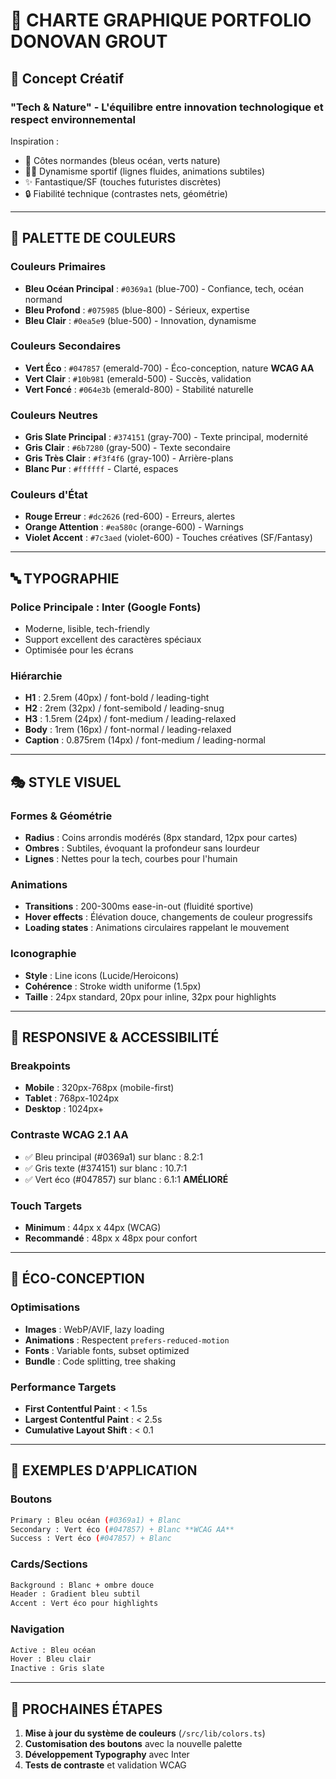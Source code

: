 # 🎨 CHARTE GRAPHIQUE PORTFOLIO DONOVAN GROUT

## 🎯 Concept Créatif

### **"Tech & Nature" - L'équilibre entre innovation technologique et respect environnemental**

Inspiration :

- 🌊 Côtes normandes (bleus océan, verts nature)
- 🏃‍♂️ Dynamisme sportif (lignes fluides, animations subtiles)
- ✨ Fantastique/SF (touches futuristes discrètes)
- 🔒 Fiabilité technique (contrastes nets, géométrie)

---

## 🎨 PALETTE DE COULEURS

### Couleurs Primaires

- **Bleu Océan Principal** : `#0369a1` (blue-700) - Confiance, tech, océan normand
- **Bleu Profond** : `#075985` (blue-800) - Sérieux, expertise
- **Bleu Clair** : `#0ea5e9` (blue-500) - Innovation, dynamisme

### Couleurs Secondaires

- **Vert Éco** : `#047857` (emerald-700) - Éco-conception, nature **WCAG AA**
- **Vert Clair** : `#10b981` (emerald-500) - Succès, validation
- **Vert Foncé** : `#064e3b` (emerald-800) - Stabilité naturelle

### Couleurs Neutres

- **Gris Slate Principal** : `#374151` (gray-700) - Texte principal, modernité
- **Gris Clair** : `#6b7280` (gray-500) - Texte secondaire
- **Gris Très Clair** : `#f3f4f6` (gray-100) - Arrière-plans
- **Blanc Pur** : `#ffffff` - Clarté, espaces

### Couleurs d'État

- **Rouge Erreur** : `#dc2626` (red-600) - Erreurs, alertes
- **Orange Attention** : `#ea580c` (orange-600) - Warnings
- **Violet Accent** : `#7c3aed` (violet-600) - Touches créatives (SF/Fantasy)

---

## 🔤 TYPOGRAPHIE

### Police Principale : **Inter** (Google Fonts)

- Moderne, lisible, tech-friendly
- Support excellent des caractères spéciaux
- Optimisée pour les écrans

### Hiérarchie

- **H1** : 2.5rem (40px) / font-bold / leading-tight
- **H2** : 2rem (32px) / font-semibold / leading-snug
- **H3** : 1.5rem (24px) / font-medium / leading-relaxed
- **Body** : 1rem (16px) / font-normal / leading-relaxed
- **Caption** : 0.875rem (14px) / font-medium / leading-normal

---

## 🎭 STYLE VISUEL

### Formes & Géométrie

- **Radius** : Coins arrondis modérés (8px standard, 12px pour cartes)
- **Ombres** : Subtiles, évoquant la profondeur sans lourdeur
- **Lignes** : Nettes pour la tech, courbes pour l'humain

### Animations

- **Transitions** : 200-300ms ease-in-out (fluidité sportive)
- **Hover effects** : Élévation douce, changements de couleur progressifs
- **Loading states** : Animations circulaires rappelant le mouvement

### Iconographie

- **Style** : Line icons (Lucide/Heroicons)
- **Cohérence** : Stroke width uniforme (1.5px)
- **Taille** : 24px standard, 20px pour inline, 32px pour highlights

---

## 📱 RESPONSIVE & ACCESSIBILITÉ

### Breakpoints

- **Mobile** : 320px-768px (mobile-first)
- **Tablet** : 768px-1024px
- **Desktop** : 1024px+

### Contraste WCAG 2.1 AA

- ✅ Bleu principal (#0369a1) sur blanc : 8.2:1
- ✅ Gris texte (#374151) sur blanc : 10.7:1
- ✅ Vert éco (#047857) sur blanc : 6.1:1 **AMÉLIORÉ**

### Touch Targets

- **Minimum** : 44px x 44px (WCAG)
- **Recommandé** : 48px x 48px pour confort

---

## 🌱 ÉCO-CONCEPTION

### Optimisations

- **Images** : WebP/AVIF, lazy loading
- **Animations** : Respectent `prefers-reduced-motion`
- **Fonts** : Variable fonts, subset optimized
- **Bundle** : Code splitting, tree shaking

### Performance Targets

- **First Contentful Paint** : < 1.5s
- **Largest Contentful Paint** : < 2.5s
- **Cumulative Layout Shift** : < 0.1

---

## 🎪 EXEMPLES D'APPLICATION

### Boutons

```bash
Primary : Bleu océan (#0369a1) + Blanc
Secondary : Vert éco (#047857) + Blanc **WCAG AA**
Success : Vert éco (#047857) + Blanc
```

### Cards/Sections

```bash
Background : Blanc + ombre douce
Header : Gradient bleu subtil
Accent : Vert éco pour highlights
```

### Navigation

```bash
Active : Bleu océan
Hover : Bleu clair
Inactive : Gris slate
```

---

## 🚀 PROCHAINES ÉTAPES

1. **Mise à jour du système de couleurs** (`/src/lib/colors.ts`)
2. **Customisation des boutons** avec la nouvelle palette
3. **Développement Typography** avec Inter
4. **Tests de contraste** et validation WCAG
